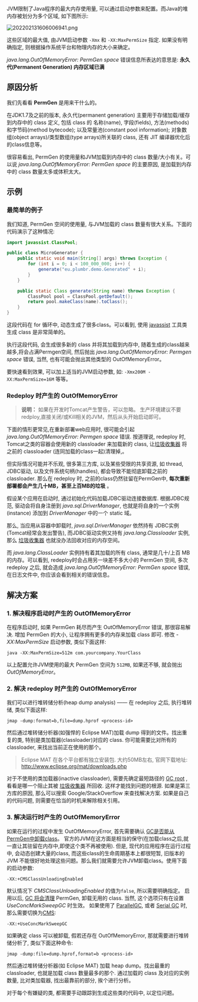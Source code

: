 JVM限制了Java程序的最大内存使用量, 可以通过启动参数来配置。而Java的堆内存被划分为多个区域, 如下图所示:

![202202131606006941.png](http://image.cmsblogs.com/article/group/common-serial/202202131606006941.png)

这些区域的最大值, 由JVM启动参数 `-Xmx` 和 `-XX:MaxPermSize` 指定. 如果没有明确指定, 则根据操作系统平台和物理内存的大小来确定。

*java.lang.OutOfMemoryError: PermGen space* 错误信息所表达的意思是: **永久代(Permanent Generation) 内存区域已满**

## 原因分析

我们先看看 **PermGen** 是用来干什么的。

在JDK1.7及之前的版本, 永久代(permanent generation) 主要用于存储加载/缓存到内存中的 class 定义, 包括 class 的 名称(name), 字段(fields), 方法(methods)和字节码(method bytecode); 以及常量池(constant pool information); 对象数组(object arrays)/类型数组(type arrays)所关联的 class, 还有 JIT 编译器优化后的class信息等。

很容易看出, PermGen 的使用量和JVM加载到内存中的 class 数量/大小有关。可以说 *java.lang.OutOfMemoryError: PermGen space* 的主要原因, 是加载到内存中的 class 数量太多或体积太大。

## 示例

### 最简单的例子

我们知道, PermGen 空间的使用量, 与JVM加载的 class 数量有很大关系。下面的代码演示了这种情况:

```java
import javassist.ClassPool;

public class MicroGenerator {
    public static void main(String[] args) throws Exception {
        for (int i = 0; i < 100_000_000; i++) {
            generate("eu.plumbr.demo.Generated" + i);
        }
    }

    public static Class generate(String name) throws Exception {
        ClassPool pool = ClassPool.getDefault();
        return pool.makeClass(name).toClass();
    }
}
```

这段代码在 for 循环中, 动态生成了很多class。可以看到, 使用 [javassist](http://www.csg.ci.i.u-tokyo.ac.jp/~chiba/javassist/) 工具类生成 class 是非常简单的。

执行这段代码, 会生成很多新的 class 并将其加载到内存中, 随着生成的class越来越多,将会占满Permgen空间, 然后抛出 *java.lang.OutOfMemoryError: Permgen space* 错误, 当然, 也有可能会抛出其他类型的 OutOfMemoryError。

要快速看到效果, 可以加上适当的JVM启动参数, 如: `-Xmx200M -XX:MaxPermSize=16M` 等等。

### Redeploy 时产生的 OutOfMemoryError

> **说明：** 如果在开发时Tomcat产生警告，可以忽略。 生产环境建议不要 redploy,直接关闭/或Kill相关的JVM，然后从头开始启动即可。

下面的情形更常见,在重新部署web应用时, 很可能会引起 *java.lang.OutOfMemoryError: Permgen space* 错误. 按道理说, redeploy 时, Tomcat之类的容器会使用新的 classloader 来加载新的 class, 让[垃圾收集器](http://blog.csdn.net/renfufei/article/details/54885190) 将之前的 classloader (连同加载的class一起)清理掉,。

但实际情况可能并不乐观, 很多第三方库, 以及某些受限的共享资源, 如 thread, JDBC驱动, 以及文件系统句柄(handles), 都会导致不能彻底卸载之前的 classloader. 那么在 redeploy 时, 之前的class仍然驻留在PermGen中, **每次重新部署都会产生几十MB，甚至上百MB的垃圾** 。

假设某个应用在启动时, 通过初始化代码加载JDBC驱动连接数据库. 根据JDBC规范, 驱动会将自身注册到 *java.sql.DriverManager*, 也就是将自身的一个实例(instance) 添加到 *DriverManager* 中的一个 static 域。

那么, 当应用从容器中卸载时, *java.sql.DriverManager* 依然持有 JDBC实例(Tomcat经常会发出警告), 而JDBC驱动实例又持有 *java.lang.Classloader* 实例, 那么 [垃圾收集器](http://blog.csdn.net/renfufei/article/details/54885190) 也就没办法回收对应的内存空间。

而 *java.lang.ClassLoader* 实例持有着其加载的所有 class, 通常是几十/上百 MB的内存。可以看到, redeploy时会占用另一块差不多大小的 PermGen 空间, 多次 redeploy 之后, 就会造成 *java.lang.OutOfMemoryError: PermGen space* 错误, 在日志文件中, 你应该会看到相关的错误信息。

## 解决方案

### **1.** 解决程序启动时产生的 OutOfMemoryError

在程序启动时, 如果 PermGen 耗尽而产生 OutOfMemoryError 错误, 那很容易解决. 增加 PermGen 的大小, 让程序拥有更多的内存来加载 class 即可. 修改 *-XX:MaxPermSize* 启动参数, 类似下面这样:

```
java -XX:MaxPermSize=512m com.yourcompany.YourClass            
```

以上配置允许JVM使用的最大 PermGen 空间为 `512MB`, 如果还不够, 就会抛出 *OutOfMemoryError*。

### **2.** 解决 redeploy 时产生的 OutOfMemoryError

我们可以进行堆转储分析(heap dump analysis) —— 在 redeploy 之后, 执行堆转储, 类似下面这样:

```
jmap -dump:format=b,file=dump.hprof <process-id>            
```

然后通过堆转储分析器(如强悍的 Eclipse MAT)加载 dump 得到的文件。找出重复的类, 特别是类加载器(classloader)对应的 class. 你可能需要比对所有的 classloader, 来找出当前正在使用的那个。

> Eclipse MAT 在各个平台都有独立安装包. 大约50MB左右, 官网下载地址: http://www.eclipse.org/mat/downloads.php

对于不使用的类加载器(inactive classloader), 需要先确定最短路径的 [GC root](http://blog.csdn.net/renfufei/article/details/54407417#t0) , 看看是哪一个阻止其被 [垃圾收集器](http://blog.csdn.net/renfufei/article/details/54144385) 所回收. 这样才能找到问题的根源. 如果是第三方库的原因, 那么可以搜索 Google/StackOverflow 来查找解决方案. 如果是自己的代码问题, 则需要在恰当的时机来解除相关引用。

### **3.** 解决运行时产生的 OutOfMemoryError

如果在运行的过程中发生 OutOfMemoryError, 首先需要确认 [GC是否能从PermGen中卸载class](http://blog.csdn.net/renfufei/article/details/54144385#t6)。 官方的JVM在这方面是相当的保守(在加载class之后,就一直让其驻留在内存中,即使这个类不再被使用). 但是, 现代的应用程序在运行过程中, 会动态创建大量的class, 而这些class的生命周期基本上都很短暂, 旧版本的JVM 不能很好地处理这些问题。那么我们就需要允许JVM卸载class。使用下面的启动参数:

```
-XX:+CMSClassUnloadingEnabled            
```

默认情况下 *CMSClassUnloadingEnabled* 的值为`false`, 所以需要明确指定。 启用以后, [GC 将会清理](http://blog.csdn.net/renfufei/article/details/54407417#t2) PermGen, 卸载无用的 class. 当然, 这个选项只有在设置 *UseConcMarkSweepGC* 时生效。 如果使用了 [ParallelGC](http://blog.csdn.net/renfufei/article/details/54885190#t3), 或者 [Serial GC](http://blog.csdn.net/renfufei/article/details/54885190#t0) 时, 那么需要切换为[CMS](http://blog.csdn.net/renfufei/article/details/54885190#t6):

```
-XX:+UseConcMarkSweepGC            
```

如果确定 class 可以被卸载, 假若还存在 OutOfMemoryError, 那就需要进行堆转储分析了, 类似下面这种命令:

```
jmap -dump:file=dump.hprof,format=b <process-id>            
```

然后通过堆转储分析器(如 Eclipse MAT) 加载 heap dump。找出最重的 classloader, 也就是加载 class 数量最多的那个. 通过加载的 class 及对应的实例数量, 比对类加载器, 找出最靠前的部分, 挨个进行分析。

对于每个有嫌疑的类, 都需要手动跟踪到生成这些类的代码中, 以定位问题。